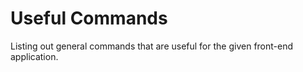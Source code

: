 # Useful Commands

Listing out general commands that are useful for the given front-end application.
